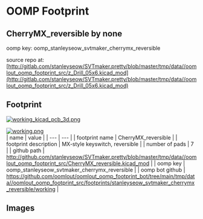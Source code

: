 # OOMP Footprint  
## CherryMX_reversible  by none  
  
oomp key: oomp_stanleyseow_svtmaker_cherrymx_reversible  
  
source repo at: [http://gitlab.com/stanleyseow/SVTmaker.pretty/blob/master/tmp/data//oomlout_oomp_footprint_src/z_Drill_05x6.kicad_mod](http://gitlab.com/stanleyseow/SVTmaker.pretty/blob/master/tmp/data//oomlout_oomp_footprint_src/z_Drill_05x6.kicad_mod)  
## Footprint  
  
[![working_kicad_pcb_3d.png](working_kicad_pcb_3d_600.png)](working_kicad_pcb_3d.png)  
  
[![working.png](working_600.png)](working.png)  
| name | value | 
| --- | --- | 
| footprint name | CherryMX_reversible | 
| footprint description | MX-style keyswitch, reversible | 
| number of pads | 7 | 
| github path | http://github.com/stanleyseow/SVTmaker.pretty/blob/master/tmp/data//oomlout_oomp_footprint_src/CherryMX_reversible.kicad_mod | 
| oomp key | oomp_stanleyseow_svtmaker_cherrymx_reversible | 
| oomp bot github | https://github.com/oomlout/oomlout_oomp_footprint_bot/tree/main/tmp/data//oomlout_oomp_footprint_src/footprints/stanleyseow_svtmaker_cherrymx_reversible/working | 
## Images  
